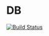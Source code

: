 DB
=========

[![Build Status](https://travis-ci.com/ovld/db-vld-ansible-mongod.svg?branch=master)](https://travis-ci.com/ovld/db-vld-ansible-mongod)
